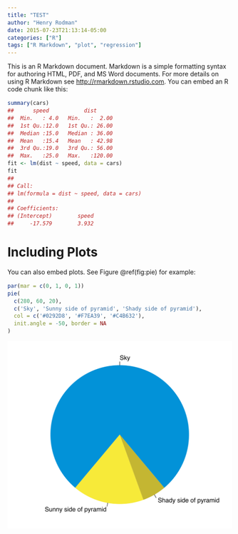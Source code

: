 ```yaml
---
title: "TEST"
author: "Henry Rodman"
date: 2015-07-23T21:13:14-05:00
categories: ["R"]
tags: ["R Markdown", "plot", "regression"]
---
```


This is an R Markdown document. Markdown is a simple formatting syntax for authoring HTML, PDF, and MS Word documents. For more details on using R Markdown see <http://rmarkdown.rstudio.com>. <!--more--> You can embed an R code chunk like this:

``` r
summary(cars)
##      speed           dist
##  Min.   : 4.0   Min.   :  2.00
##  1st Qu.:12.0   1st Qu.: 26.00
##  Median :15.0   Median : 36.00
##  Mean   :15.4   Mean   : 42.98
##  3rd Qu.:19.0   3rd Qu.: 56.00
##  Max.   :25.0   Max.   :120.00
fit <- lm(dist ~ speed, data = cars)
fit
##
## Call:
## lm(formula = dist ~ speed, data = cars)
##
## Coefficients:
## (Intercept)        speed
##     -17.579        3.932
```

Including Plots
===============

You can also embed plots. See Figure @ref(fig:pie) for example:

``` r
par(mar = c(0, 1, 0, 1))
pie(
  c(280, 60, 20),
  c('Sky', 'Sunny side of pyramid', 'Shady side of pyramid'),
  col = c('#0292D8', '#F7EA39', '#C4B632'),
  init.angle = -50, border = NA
)
```

![A fancy pie chart.](../assets/images/pie2-1.svg)
